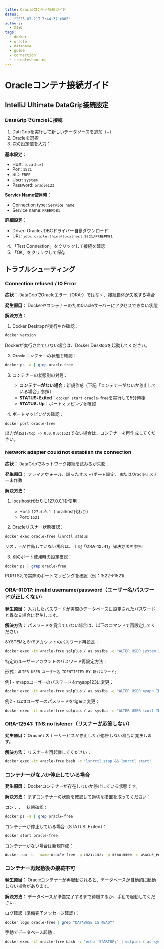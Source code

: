 ```yaml
---
title: Oracleコンテナ接続ガイド
dates:
  - "2025-07-21T17:44:37.000Z"
authors:
  - XIYO
tags:
  - docker
  - oracle
  - database
  - guide
  - connection
  - troubleshooting
---
```


# Oracleコンテナ接続ガイド

## IntelliJ Ultimate DataGrip接続設定

### DataGripでOracleに接続

1. DataGripを実行して新しいデータソースを追加（+）
2. Oracleを選択
3. 次の設定値を入力：

**基本設定：**
- Host: `localhost`
- Port: `1521`
- SID: `FREE`
- User: `system`
- Password: `oracle123`

**Service Name使用時：**
- Connection type: `Service name`
- Service name: `FREEPDB1`

**詳細設定：**
- Driver: Oracle JDBCドライバー自動ダウンロード
- URL: `jdbc:oracle:thin:@localhost:1521/FREEPDB1`

4. 「Test Connection」をクリックして接続を確認
5. 「OK」をクリックして保存

## トラブルシューティング

### Connection refused / IO Error

**症状：** DataGripでOracleエラー（ORA-）ではなく、接続自体が失敗する場合

**発生原因：** DockerやコンテナーのためOracleサーバーにアクセスできない状態

**解決方法：**

1. Docker Desktopが実行中か確認：
```bash
docker version
```
Dockerが実行されていない場合は、Docker Desktopを起動してください。

2. Oracleコンテナーの状態を確認：
```bash
docker ps -a | grep oracle-free
```

3. コンテナーの状態別の対処：
   - **コンテナーがない場合**：新規作成（下記「コンテナーがないか停止している場合」参照）
   - **STATUS: Exited**：`docker start oracle-free`を実行して5分待機
   - **STATUS: Up**：ポートマッピングを確認

4. ポートマッピングの確認：
```bash
docker port oracle-free
```
出力が`1521/tcp -> 0.0.0.0:1521`でない場合は、コンテナーを再作成してください。

### Network adapter could not establish the connection

**症状：** DataGripでネットワーク接続を試みるが失敗

**発生原因：** ファイアウォール、誤ったホスト/ポート設定、またはOracleリスナー未作動

**解決方法：**

1. localhost代わりに127.0.0.1を使用：
   - Host: `127.0.0.1`（localhost代わり）
   - Port: `1521`

2. Oracleリスナー状態確認：
```bash
docker exec oracle-free lsnrctl status
```
リスナーが作動していない場合は、上記「ORA-12541」解決方法を参照

3. 別のポート使用時の設定確認：
```bash
docker ps | grep oracle-free
```
PORTS列で実際のポートマッピングを確認（例：1522->1521）

### ORA-01017: invalid username/password（ユーザー名/パスワードが正しくない）

**発生原因：** 入力したパスワードが実際のデータベースに設定されたパスワードと異なる場合に発生します。

**解決方法：** パスワードを覚えていない場合は、以下のコマンドで再設定してください：

SYSTEMとSYSアカウントのパスワード再設定：
```bash
docker exec -it oracle-free sqlplus / as sysdba -c "ALTER USER system IDENTIFIED BY oracle123; ALTER USER sys IDENTIFIED BY oracle123;"
```

特定のユーザーアカウントのパスワード再設定方法：

形式：`ALTER USER ユーザー名 IDENTIFIED BY 新パスワード;`

例1 - myappユーザーのパスワードをmyapp123に変更：
```bash
docker exec -it oracle-free sqlplus / as sysdba -c "ALTER USER myapp IDENTIFIED BY myapp123;"
```

例2 - scottユーザーのパスワードをtigerに変更：
```bash
docker exec -it oracle-free sqlplus / as sysdba -c "ALTER USER scott IDENTIFIED BY tiger;"
```

### ORA-12541: TNS:no listener（リスナーが応答しない）

**発生原因：** Oracleリスナーサービスが停止したか応答しない場合に発生します。

**解決方法：** リスナーを再起動してください：

```bash
docker exec -it oracle-free bash -c "lsnrctl stop && lsnrctl start"
```

### コンテナーがないか停止している場合

**発生原因：** Dockerコンテナーが存在しないか停止している状態です。

**解決方法：** まずコンテナーの状態を確認して適切な措置を取ってください：

コンテナー状態確認：
```bash
docker ps -a | grep oracle-free
```

コンテナーが停止している場合（STATUS: Exited）：
```bash
docker start oracle-free
```

コンテナーがない場合は新規作成：
```bash
docker run -d --name oracle-free -p 1521:1521 -p 5500:5500 -e ORACLE_PWD=oracle123 container-registry.oracle.com/database/free:latest
```

### コンテナー再起動後の接続不可

**発生原因：** Oracleコンテナーが再起動されると、データベースが自動的に起動しない場合があります。

**解決方法：** データベースが準備完了するまで待機するか、手動で起動してください：

ログ確認（準備完了メッセージ確認）：
```bash
docker logs oracle-free | grep "DATABASE IS READY"
```

手動でデータベース起動：
```bash
docker exec -it oracle-free bash -c "echo 'STARTUP;' | sqlplus / as sysdba"
```